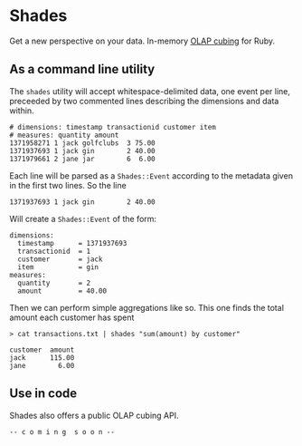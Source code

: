 # Shades

Get a new perspective on your data. In-memory [OLAP cubing](en.wikipedia.org/wiki/OLAP_cube) for Ruby.

## As a command line utility

The ```shades``` utility will accept whitespace-delimited data, one event per line, preceeded by two commented lines describing the dimensions and data within.

```
# dimensions: timestamp transactionid customer item
# measures: quantity amount
1371958271 1 jack golfclubs  3 75.00
1371937693 1 jack gin        2 40.00
1371979661 2 jane jar        6  6.00
```

Each line will be parsed as a ```Shades::Event``` according to the metadata given in the first two lines. So the line

```
1371937693 1 jack gin        2 40.00
```

Will create a ```Shades::Event``` of the form:

```
dimensions: 
  timestamp      = 1371937693 
  transactionid  = 1
  customer       = jack
  item           = gin
measures:
  quantity       = 2
  amount         = 40.00
```

Then we can perform simple aggregations like so. This one finds the total amount each customer has spent

```> cat transactions.txt | shades "sum(amount) by customer"```

```
customer  amount
jack      115.00
jane        6.00
```

## Use in code

Shades also offers a public OLAP cubing API.

```
-- c o m i n g  s o o n --
```